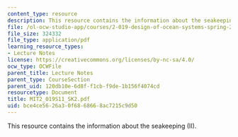 ```yaml
---
content_type: resource
description: This resource contains the information about the seakeeping (II).
file: /ol-ocw-studio-app/courses/2-019-design-of-ocean-systems-spring-2011/bce4ce5626a30f6868668ac7215c9d50_MIT2_019S11_SK2.pdf
file_size: 324332
file_type: application/pdf
learning_resource_types:
- Lecture Notes
license: https://creativecommons.org/licenses/by-nc-sa/4.0/
ocw_type: OCWFile
parent_title: Lecture Notes
parent_type: CourseSection
parent_uid: 120db10e-6d8f-f1cb-f9de-1b156f4074cd
resourcetype: Document
title: MIT2_019S11_SK2.pdf
uid: bce4ce56-26a3-0f68-6866-8ac7215c9d50
---
```

This resource contains the information about the seakeeping (II).